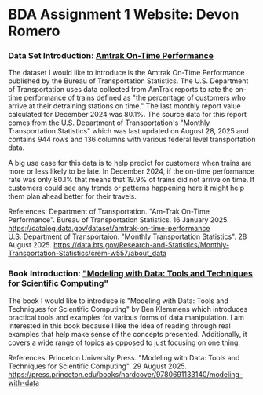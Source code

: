# BDA Assignment 1 Website: Devon Romero
### Data Set Introduction: [Amtrak On-Time Performance](https://catalog.data.gov/dataset/amtrak-on-time-performance)
The dataset I would like to introduce is the Amtrak On-Time Performance published by the Bureau of Transportation Statistics. The U.S. Department of Transportation uses data collected from AmTrak reports to rate the on-time performance of trains defined as "the percentage of customers who arrive at their detraining stations on time." The last monthly report value calculated for December 2024 was 80.1%. The source data for this report comes from the U.S. Department of Transportation's "Monthly Transportation Statistics" which was last updated on August 28, 2025 and contains 944 rows and 136 columns with various federal level transportation data.

A big use case for this data is to help predict for customers when trains are more or less likely to be late. In December 2024, if the on-time performance rate was only 80.1% that means that 19.9% of trains did not arrive on time. If customers could see any trends or patterns happening here it might help them plan ahead better for their travels.

References:
Department of Transportation. "Am-Trak On-Time Performance". Bureau of Transportation Statistics. 16 January 2025. https://catalog.data.gov/dataset/amtrak-on-time-performance <br>
U.S. Department of Transportaion. "Monthly Transportation Statistics". 28 August 2025. https://data.bts.gov/Research-and-Statistics/Monthly-Transportation-Statistics/crem-w557/about_data

### Book Introduction: ["Modeling with Data: Tools and Techniques for Scientific Computing"](http://modelingwithdata.org/about_the_book.html)
The book I would like to introduce is "Modeling with Data: Tools and Techniques for Scientific Computing" by Ben Klemmens which introduces practical tools and examples for various forms of data manipulation. I am interested in this book because I like the idea of reading through real examples that help make sense of the concepts presented. Additionally, it covers a wide range of topics as opposed to just focusing on one thing.

References: 
Princeton University Press. "Modeling with Data: Tools and Techniques for Scientific Computing". 29 August 2025. https://press.princeton.edu/books/hardcover/9780691133140/modeling-with-data
